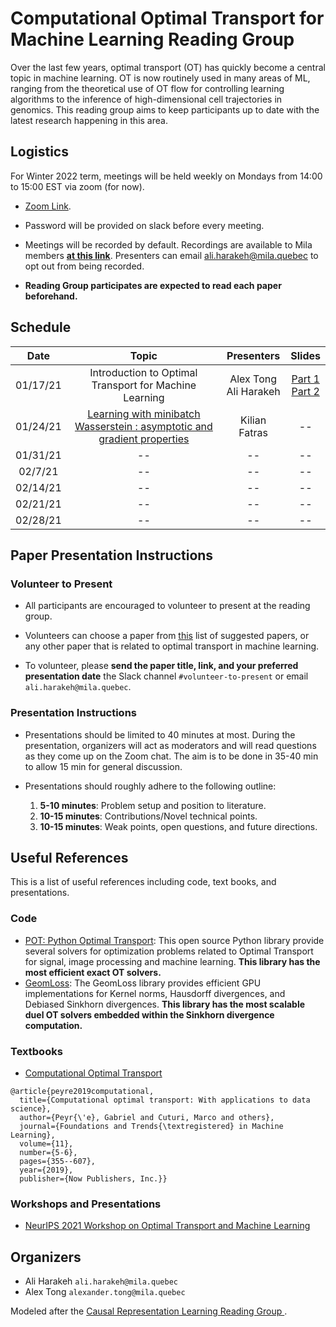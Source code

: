 # Computational Optimal Transport for Machine Learning Reading Group
Over the last few years, optimal transport (OT) has quickly become a central topic in machine learning. 
OT is now routinely used in many areas of ML, ranging from the theoretical use of OT flow for controlling learning algorithms 
to the inference of high-dimensional cell trajectories in genomics. This reading group aims to keep participants up 
to date with the latest research happening in this area.

## Logistics
For Winter 2022 term, meetings will be held weekly on Mondays from 14:00 to 15:00 EST via zoom (for now).

- [Zoom Link](https://umontreal.zoom.us/j/87115614420?pwd=a3dMR3NIeVNwank0TVU0N05DNGkvZz09).
- Password will be provided on slack before every meeting.

- Meetings will be recorded by default. Recordings are available to Mila members [**at this link**](https://drive.google.com/drive/folders/1gOGPrxrC6I6nXVokDymq7RVgYeIRU_dv?usp=sharing). Presenters can email ali.harakeh@mila.quebec to opt out from being recorded.

- **Reading Group participates are expected to read each paper beforehand.**

## Schedule
|   Date   |                         Topic                                               |         Presenters         |        Slides         |
|:--------:|:---------------------------------------------------------------------------:|:--------------------------:|:--------------------------:|
| 01/17/21 | Introduction to Optimal Transport for Machine Learning | Alex Tong <br/>Ali Harakeh | [Part 1](https://drive.google.com/file/d/1yeseuB4Sf48q5GOFyrH0ga4vgvvwxnKD/view?usp=sharing) <br/> [Part 2](https://drive.google.com/file/d/1QFySL-HF-fz9hZCUhbzJydnfKrMsPEKF/view?usp=sharing)|
| 01/24/21 | [Learning with minibatch Wasserstein : asymptotic and gradient properties](http://proceedings.mlr.press/v108/fatras20a.html) |  Kilian Fatras| -- |
| 01/31/21 |                           --                           |             --             | -- |
| 02/7/21  |                           --                           |             --             | -- |
| 02/14/21 |                           --                           |             --             | -- |
| 02/21/21 |                           --                           |             --             | -- |
| 02/28/21 |                           --                           |             --             | -- |

## Paper Presentation Instructions

### Volunteer to Present
- All participants are encouraged to volunteer to present at the reading group. 


- Volunteers can choose a paper from [this](suggested-papers.md) list of suggested papers, or any other paper that is 
related to optimal transport in machine learning. 


- To volunteer, please **send the paper title, link, and your preferred presentation date** the Slack channel 
`#volunteer-to-present` or email `ali.harakeh@mila.quebec`.

### Presentation Instructions
- Presentations should be limited to 40 minutes at most. During the presentation, organizers will act as moderators and 
  will read questions as they come up on the Zoom chat. The aim is to be done in 35-40 min to allow 15 min for general 
  discussion.


- Presentations should roughly adhere to the following outline:
  1. **5-10 minutes**: Problem setup and position to literature.
  2. **10-15 minutes**: Contributions/Novel technical points.
  3. **10-15 minutes**: Weak points, open questions, and future directions.

## Useful References
This is a list of useful references including code, text books, and presentations.

### Code
- [POT: Python Optimal Transport](https://pythonot.github.io/): This open source Python library provide several 
   solvers for optimization problems related to Optimal Transport for signal, image processing and machine learning. 
   **This library has the most efficient exact OT solvers.**
- [GeomLoss](https://www.kernel-operations.io/geomloss/): The GeomLoss library provides efficient GPU 
   implementations for Kernel norms, Hausdorff divergences, and Debiased Sinkhorn divergences. **This library has 
   the most scalable duel OT solvers embedded within the Sinkhorn divergence computation.**

### Textbooks
- [Computational Optimal Transport](https://arxiv.org/abs/1803.00567)

```
@article{peyre2019computational,
  title={Computational optimal transport: With applications to data science},
  author={Peyr{\'e}, Gabriel and Cuturi, Marco and others},
  journal={Foundations and Trends{\textregistered} in Machine Learning},
  volume={11},
  number={5-6},
  pages={355--607},
  year={2019},
  publisher={Now Publishers, Inc.}}
```

### Workshops and Presentations
- [NeurIPS 2021 Workshop on Optimal Transport and Machine Learning](https://otml2021.github.io/)


## Organizers
- Ali Harakeh `ali.harakeh@mila.quebec`
- Alex Tong `alexander.tong@mila.quebec`


Modeled after the [Causal Representation Learning Reading Group
](https://github.com/csquires/causal-rep-learning-reading-group).
